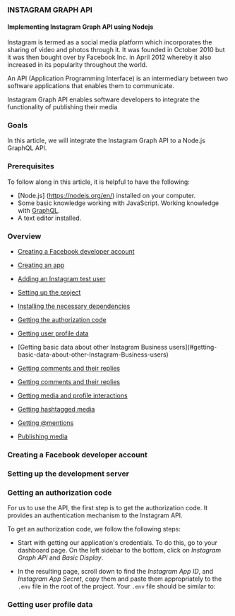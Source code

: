 ### INSTAGRAM GRAPH API

#### Implementing Instagram Graph API using Nodejs

Instagram is termed as a social media platform which incorporates the sharing of video and photos through it. It was founded in October 2010 but it was then bought over by Facebook Inc. in April 2012 whereby it also increased in its popularity throughout the world.

An API (Application Programming Interface) is an intermediary between two software applications that enables them to communicate.

Instagram Graph API enables software developers to integrate the functionality of publishing their media

### Goals

In this article, we will integrate the Instagram Graph API to a Node.js GraphQL API.

### Prerequisites

To follow along in this article, it is helpful to have the following:

- [Node.js] (https://nodejs.org/en/) installed on your computer.
- Some basic knowledge working with JavaScript.
  Working knowledge with [GraphQL](https://graphql.org/).
- A text editor installed.

### Overview

- [Creating a Facebook developer account](#creating-a-facebook-developer-account)
- [Creating an app](#creating-an-app)
- [Adding an Instagram test user](#adding-an-instagram-test-user)
- [Setting up the project](#setting-up-the-project)

- [Installing the necessary dependencies](#installing-the-necessary-dependencies)

- [Getting the authorization code](#getting-the-authorization-code)

- [Getting user profile data](#getting-user-profile-data)

- [Getting basic data about other Instagram Business users](#getting- basic-data-about-other-Instagram-Business-users)

- [Getting comments and their replies](#getting-comments-and-their-replies)

- [Getting comments and their replies](#getting-comments-and-their-replies)

- [Getting media and profile interactions](#getting-media-and-profile-interactions)

- [Getting hashtagged media](#getting-hashtagged-media)

- [Getting @mentions](#getting-@mentions)

- [Publishing media](#publishing-media)

### Creating a Facebook developer account

### Setting up the development server

### Getting an authorization code

For us to use the API, the first step is to get the authorization code. It provides an authentication mechanism to the Instagram API.

To get an authorization code, we follow the following steps:

- Start with getting our application's credentials. To do this, go to your dashboard page. On the left sidebar to the bottom, click on _Instagram Graph API_ and _Basic Display_.

- In the resulting page, scroll down to find the _Instagram App ID_, and _Instagram App Secret_, copy them and paste them appropriately to the `.env` file in the root of the project. Your `.env` file should be similar to:


### Getting user profile data
